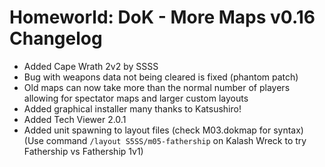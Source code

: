# Homeworld: DoK - More Maps v0.16 Changelog
- Added Cape Wrath 2v2 by SSSS
- Bug with weapons data not being cleared is fixed (phantom patch)
- Old maps can now take more than the normal number of players allowing for spectator maps and larger custom layouts
- Added graphical installer many thanks to Katsushiro!
- Added Tech Viewer 2.0.1
- Added unit spawning to layout files (check M03.dokmap for syntax)
  (Use command `/layout S5SS/m05-fathership` on Kalash Wreck to try Fathership vs Fathership 1v1)

